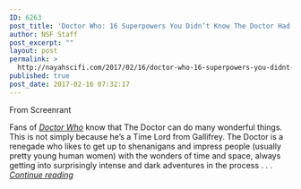 ```yaml
---
ID: 6263
post_title: 'Doctor Who: 16 Superpowers You Didn’t Know The Doctor Had'
author: NSF Staff
post_excerpt: ""
layout: post
permalink: >
  http://nayahscifi.com/2017/02/16/doctor-who-16-superpowers-you-didnt-know-the-doctor-had/
published: true
post_date: 2017-02-16 07:32:17
---
```

From Screenrant

Fans of <a href="http://screenrant.com/tag/doctor-who/" target="_blank"><em>Doctor Who</em></a> know that The Doctor can do many wonderful things. This is not simply because he’s a Time Lord from Gallifrey. The Doctor is a renegade who likes to get up to shenanigans and impress people (usually pretty young human women) with the wonders of time and space, always getting into surprisingly intense and dark adventures in the process . . . <a href="http://screenrant.com/doctor-who-superpowers-abilities-facts-trivia/7/"><em>Continue reading</em></a>
